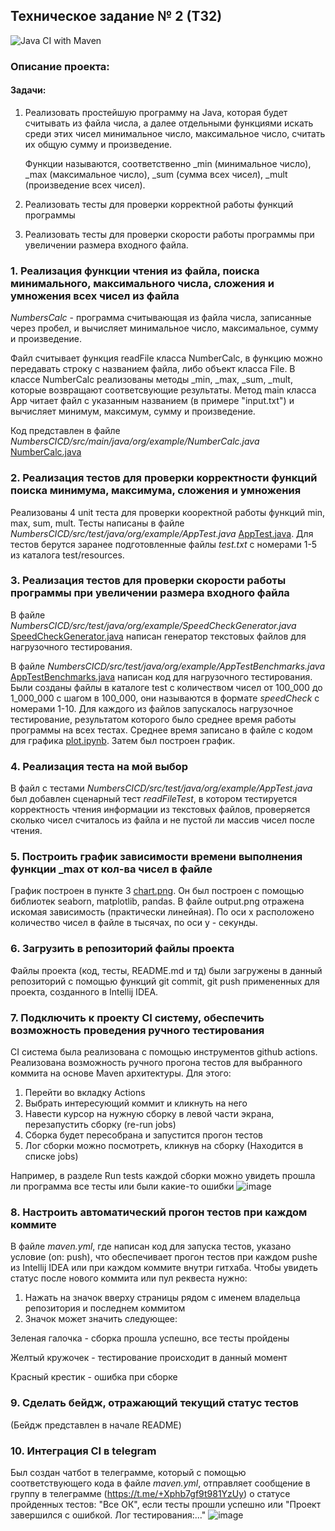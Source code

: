 ## Техническое задание № 2 (Т32)
![Java CI with Maven](https://github.com/KateNikonorova/NumbersCICD/actions/workflows/maven.yml/badge.svg)
### Описание проекта:
#### Задачи:
1. Реализовать простейшую программу на Java, которая будет считывать из файла числа, 
   а далее отдельными функциями искать среди этих чисел минимальное число, максимальное число, 
   считать их общую сумму и произведение.

   Функции называются, соответственно _min (минимальное число), _max (максимальное число), 
   _sum (сумма всех чисел), _mult (произведение всех чисел).
2. Реализовать тесты для проверки корректной работы функций программы
3. Реализовать тесты для проверки скорости работы программы при увеличении размера входного файла.


### 1. Реализация функции чтения из файла, поиска минимального, максимального числа, сложения и умножения всех чисел из файла
*NumbersCalc* - программа считывающая из файла числа, записанные через пробел, и вычисляет минимальное число, максимальное, сумму и произведение.

Файл считывает функция readFile класса NumberCalc, в функцию можно передавать строку с названием файла, либо объект класса File.
В классе NumberCalc реализованы методы _min, _max, _sum, _mult, которые возвращают соответсвующие результаты.
Метод main класса App читает файл с указанным названием (в примере "input.txt") и вычисляет минимум, максимум, сумму и произведение.

[//]: # (![image]&#40;https://github.com/KateNikonorova/NumbersCICD/assets/167033338/a2b099f1-04b1-4d02-819b-b8e90579ac93&#41;)

Код представлен в файле *NumbersCICD/src/main/java/org/example/NumberCalc.java*  
[NumberCalc.java](https://github.com/KateNikonorova/NumbersCICD/blob/main/src/main/java/org/example/NumberCalc.java) 

### 2. Реализация тестов для проверки корректности функций поиска минимума, максимума, сложения и умножения
Реализованы 4 unit теста для проверки кооректной работы функций min, max, sum, mult. Тесты написаны в файле *NumbersCICD/src/test/java/org/example/AppTest.java* [AppTest.java](https://github.com/KateNikonorova/NumbersCICD/blob/main/src/test/java/org/example/AppTest.java). 
Для тестов берутся заранее подготовленные файлы *test<Number>.txt* с номерами 1-5 из каталога test/resources.

### 3. Реализация тестов для проверки скорости работы программы при увеличении размера входного файла
В файле *NumbersCICD/src/test/java/org/example/SpeedCheckGenerator.java* [SpeedCheckGenerator.java](https://github.com/KateNikonorova/NumbersCICD/blob/main/src/test/java/org/example/SpeedCheckGenerator.java) написан генератор текстовых файлов для нагрузочного тестирования. 

В файле *NumbersCICD/src/test/java/org/example/AppTestBenchmarks.java* [AppTestBenchmarks.java](https://github.com/KateNikonorova/NumbersCICD/blob/bfe93139fa0d89be95a7b8c8da6fb2f17b4eaeb9/src/test/java/org/example/AppTestBenchmarks.java) написан код для нагрузочного тестирования. 
Были созданы файлы в каталоге test с количеством чисел от 100_000 до 1_000_000 с шагом в 100_000, они называются в формате *speedCheck<Number>* с номерами 1-10. Для каждого из файлов запускалось нагрузочное тестирование, результатом которого было среднее время работы программы на всех тестах. Среднее время записано в файле с кодом для графика [plot.ipynb](https://github.com/KateNikonorova/NumbersCICD/blob/bfe93139fa0d89be95a7b8c8da6fb2f17b4eaeb9/plot.ipynb). Затем был построен график.

### 4. Реализация теста на мой выбор
В файл с тестами *NumbersCICD/src/test/java/org/example/AppTest.java* был добавлен сценарный тест *readFileTest*, в котором тестируется корректность чтения информации из текстовых файлов, проверяется сколько чисел считалось из файла и не пустой ли массив чисел после чтения.

### 5. Построить график зависимости времени выполнения функции _max от кол-ва чисел в файле
График построен в пункте 3 [chart.png](https://github.com/KateNikonorova/NumbersCICD/blob/main/output.png). 
Он был построен с помощью библиотек seaborn, matplotlib, pandas. В файле output.png отражена искомая зависимость (практически линейная). 
По оси x расположено количество чисел в файле в тысячах, по оси y - секунды.

### 6. Загрузить в репозиторий файлы проекта
Файлы проекта (код, тесты,  README.md и тд) были загружены в данный репозиторий с помощью функций git commit, git push примененных для проекта, созданного в Intellij IDEA.

### 7. Подключить к проекту CI систему, обеспечить возможность проведения ручного тестирования
CI система была реализована с помощью инструментов github actions. Реализована возможность ручного прогона тестов для выбранного коммита на основе Maven архитектуры. Для этого:

1. Перейти во вкладку Actions
2. Выбрать интересующий коммит и кликнуть на него
3. Навести курсор на нужную сборку в левой части экрана, перезапустить сборку (re-run jobs)
4. Сборка будет пересобрана и запустится прогон тестов
5. Лог сборки можно посмотреть, кликнув на сборку (Находится в списке jobs)

Например, в разделе Run tests каждой сборки можно увидеть прошла ли программа все тесты или были какие-то ошибки
![image](https://github.com/KateNikonorova/NumbersCICD/assets/167033338/524062c6-1a85-46b3-9dd7-3c3e268ebf3e)

### 8. Настроить автоматический прогон тестов при каждом коммите
В файле *maven.yml*, где написан код для запуска тестов, указано условие (on: push), что обеспечивает прогон тестов при каждом pushе из Intellij IDEA или при каждом коммите внутри гитхаба.
Чтобы увидеть статус после нового коммита или пул реквеста нужно:

1. Нажать на значок вверху страницы рядом с именем владельца репозитория и последнем коммитом
2. Значок может значить следующее:

Зеленая галочка - сборка прошла успешно, все тесты пройдены

Желтый кружочек - тестирование происходит в данный момент

Красный крестик - ошибка при сборке

### 9. Сделать бейдж, отражающий текущий статус тестов
(Бейдж представлен в начале README)

### 10. Интеграция CI в telegram
Был создан чатбот в телеграмме, который с помощью соответствующего кода в файле *maven.yml*, отправляет сообщение в группу в телеграмме (https://t.me/+Xphb7gf9t981YzUy) о статусе пройденных тестов: "Все ОК", если тесты прошли успешно или "Проект завершился с ошибкой. Лог тестирования:..."
![image](https://github.com/KateNikonorova/NumbersCICD/assets/167033338/cbe37b50-503e-42e6-b25a-9c53c399d2b2)
